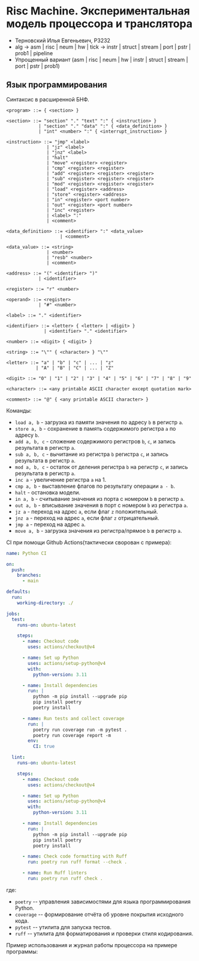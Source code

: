 # Risc Machine. Экспериментальная модель процессора и транслятора

- Терновский Илья Евгеньевич, P3232
- alg -> asm | risc | neum | hw | tick -> instr | struct | stream | port | pstr | prob1 | pipeline
- Упрощенный вариант (asm | risc | neum | hw | instr | struct | stream | port | pstr | prob1)

## Язык программирования

Синтаксис в расширенной БНФ.

```ebnf
<program> ::= { <section> }

<section> ::= "section" "." "text" ":" { <instruction> }
            | "section" "." "data" ":" { <data_definition> }
            | "int" <number> ":" { <interrupt_instruction> }

<instruction> ::= "jmp" <label>
               | "jz" <label>
               | "jnz" <label>
               | "halt"
               | "move" <register> <register>
               | "cmp" <register> <register>
               | "add" <register> <register> <register>
               | "sub" <register> <register> <register>
               | "mod" <register> <register> <register>
               | "load" <register> <address>
               | "store" <register> <address>
               | "in" <register> <port number>
               | "out" <register> <port number>
               | "inc" <register>
               | <label> ":"
               | <comment>

<data_definition> ::= <identifier> ":" <data_value>
                    | <comment>

<data_value> ::= <string>
               | <number>
               | "resb" <number>
               | <comment>

<address> ::= "(" <identifier> ")"
            | <identifier>

<register> ::= "r" <number>

<operand> ::= <register>
            | "#" <number>

<label> ::= "." <identifier>

<identifier> ::= <letter> { <letter> | <digit> }
              | <identifier> "." <identifier>

<number> ::= <digit> { <digit> }

<string> ::= "\"" { <character> } "\""

<letter> ::= "a" | "b" | "c" | ... | "z"
           | "A" | "B" | "C" | ... | "Z"

<digit> ::= "0" | "1" | "2" | "3" | "4" | "5" | "6" | "7" | "8" | "9"

<character> ::= <any printable ASCII character except quotation mark>

<comment> ::= "@" { <any printable ASCII character> }
```

Команды:

- `load a, b` - загрузка из памяти значения по адресу `b` в регистр `a`.
- `store a, b` - сохранение в память содержимого регистра `a` по адресу `b`.
- `add a, b, c` - сложение содержимого регистров `b`, `с`, и запись результата в регистр `a`.
- `sub a, b, c` - вычитание из регистра `b` регистра `с`, и запись результата в регистр `a`.
- `mod a, b, c` - остаток от деления регистра `b` на регистр `c`, и запись результата в регистр `a`.
- `inc a` - увеличение регистра `a` на 1.
- `cmp a, b` - выставление флагов по результату операции `a - b`.
- `halt` - остановка модели.
- `in a, b` - считывание значения из порта с номером `b` в регистр `a`.
- `out a, b` - вписывание значения в порт с номером `b` из регистра `a`.
- `jz a` - переход на адрес `a`, если флаг `z` положительный.
- `jnz a` - переход на адрес `a`, если флаг `z` отрицательный.
- `jmp a` - переход на адрес `a`.
- `move a, b` - загрузка значения из регистра/прямое `b` в регистр `a`.

CI при помощи Github Actions(тактически сворован с примера):

```yaml
name: Python CI

on:
  push:
    branches:
      - main

defaults:
  run:
    working-directory: ./

jobs:
  test:
    runs-on: ubuntu-latest

    steps:
      - name: Checkout code
        uses: actions/checkout@v4

      - name: Set up Python
        uses: actions/setup-python@v4
        with:
          python-version: 3.11

      - name: Install dependencies
        run: |
          python -m pip install --upgrade pip
          pip install poetry
          poetry install

      - name: Run tests and collect coverage
        run: |
          poetry run coverage run -m pytest .
          poetry run coverage report -m
        env:
          CI: true

  lint:
    runs-on: ubuntu-latest

    steps:
      - name: Checkout code
        uses: actions/checkout@v4

      - name: Set up Python
        uses: actions/setup-python@v4
        with:
          python-version: 3.11

      - name: Install dependencies
        run: |
          python -m pip install --upgrade pip
          pip install poetry
          poetry install

      - name: Check code formatting with Ruff
        run: poetry run ruff format --check .

      - name: Run Ruff linters
        run: poetry run ruff check .
```

где:

- `poetry` -- управления зависимостями для языка программирования Python.
- `coverage` -- формирование отчёта об уровне покрытия исходного кода.
- `pytest` -- утилита для запуска тестов.
- `ruff` -- утилита для форматирования и проверки стиля кодирования.

Пример использования и журнал работы процессора на примере программы:
